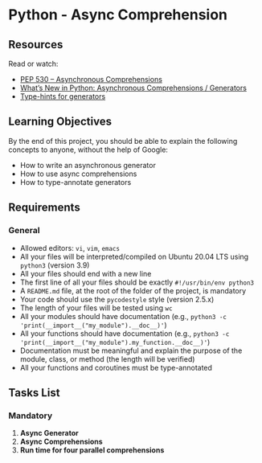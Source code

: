 # Python - Async Comprehension

## Resources
Read or watch:
- [PEP 530 – Asynchronous Comprehensions](https://peps.python.org/pep-0530/)
- [What’s New in Python: Asynchronous Comprehensions / Generators](https://docs.python.org/3/whatsnew/3.6.html#asynchronous-comprehensions)
- [Type-hints for generators](https://docs.python.org/3/library/typing.html#typing.Generator)

## Learning Objectives
By the end of this project, you should be able to explain the following concepts to anyone, without the help of Google:
- How to write an asynchronous generator
- How to use async comprehensions
- How to type-annotate generators

## Requirements

### General
- Allowed editors: `vi`, `vim`, `emacs`
- All your files will be interpreted/compiled on Ubuntu 20.04 LTS using `python3` (version 3.9)
- All your files should end with a new line
- The first line of all your files should be exactly `#!/usr/bin/env python3`
- A `README.md` file, at the root of the folder of the project, is mandatory
- Your code should use the `pycodestyle` style (version 2.5.x)
- The length of your files will be tested using `wc`
- All your modules should have documentation (e.g., `python3 -c 'print(__import__("my_module").__doc__)'`)
- All your functions should have documentation (e.g., `python3 -c 'print(__import__("my_module").my_function.__doc__)'`)
- Documentation must be meaningful and explain the purpose of the module, class, or method (the length will be verified)
- All your functions and coroutines must be type-annotated

## Tasks List

### Mandatory
1. **Async Generator**
2. **Async Comprehensions**
3. **Run time for four parallel comprehensions**